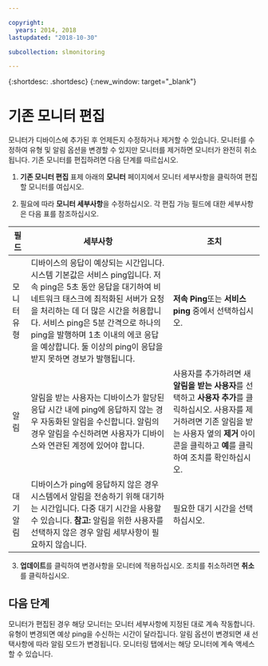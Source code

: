 ```yaml
---

copyright:
  years: 2014, 2018
lastupdated: "2018-10-30"

subcollection: slmonitoring

---
```


{:shortdesc: .shortdesc}
{:new_window: target="_blank"}

# 기존 모니터 편집
모니터가 디바이스에 추가된 후 언제든지 수정하거나 제거할 수 있습니다. 모니터를 수정하여 유형 및 알림 옵션을 변경할 수 있지만 모니터를 제거하면 모니터가 완전히 취소됩니다. 기존 모니터를 편집하려면 다음 단계를 따르십시오.

1. **기존 모니터 편집** 표제 아래의 **모니터** 페이지에서 모니터 세부사항을 클릭하여 편집할 모니터를 여십시오.

2. 필요에 따라 **모니터 세부사항**을 수정하십시오. 각 편집 가능 필드에 대한 세부사항은 다음 표를 참조하십시오.

|필드|세부사항|조치|
|---|---|---|
|모니터 유형|디바이스의 응답이 예상되는 시간입니다. 시스템 기본값은 서비스 ping입니다. 저속 ping은 5초 동안 응답을 대기하여 비네트워크 태스크에 최적화된 서버가 요청을 처리하는 데 더 많은 시간을 허용합니다. 서비스 ping은 5분 간격으로 하나의 ping을 발행하며 1초 이내의 에코 응답을 예상합니다. 둘 이상의 ping이 응답을 받지 못하면 경보가 발행됩니다.|**저속 Ping**또는 **서비스 ping** 중에서 선택하십시오.|
|알림|알림을 받는 사용자는 디바이스가 할당된 응답 시간 내에 ping에 응답하지 않는 경우 자동화된 알림을 수신합니다. 알림의 경우 알림을 수신하려면 사용자가 디바이스와 연관된 계정에 있어야 합니다.|사용자를 추가하려면 새 **알림을 받는 사용자**를 선택하고 **사용자 추가**를 클릭하십시오. 사용자를 제거하려면 기존 알림을 받는 사용자 옆의 **제거** 아이콘을 클릭하고 **예**를 클릭하여 조치를 확인하십시오.|
|대기 알림|디바이스가 ping에 응답하지 않은 경우 시스템에서 알림을 전송하기 위해 대기하는 시간입니다. 다중 대기 시간을 사용할 수 있습니다. **참고:** 알림을 위한 사용자를 선택하지 않은 경우 알림 세부사항이 필요하지 않습니다. |필요한 대기 시간을 선택하십시오.|

3. **업데이트**를 클릭하여 변경사항을 모니터에 적용하십시오. 조치를 취소하려면 **취소**를 클릭하십시오.

## 다음 단계

모니터가 편집된 경우 해당 모니터는 모니터 세부사항에 지정된 대로 계속 작동합니다. 유형이 변경되면 예상 ping을 수신하는 시간이 달라집니다. 알림 옵션이 변경되면 새 선택사항에 따라 알림 모드가 변경됩니다. 모니터링 탭에서는 해당 모니터에 계속 액세스할 수 있습니다.
